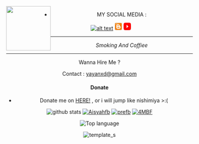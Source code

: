 <IMG src="https://github.com/Afriani-XD/Afriani-XD/blob/master/IMG/16606919484979803.jpg" width="120" height="120" align="left">
<center>


* MY SOCIAL MEDIA :

<a href="https://www.facebook.com/Yayanxyz"><img src="https://upload.wikimedia.org/wikipedia/commons/5/51/Facebook_f_logo_%282019%29.svg" alt="alt text" width="20" height="20"></a> <a href="https://squadcyberpeopleteam.blogspot.com/?m=1"><img src="https://github.com/Yayan-XD/Yayan-XD/blob/master/img/logo_blogspot_by_YayanXD.jpg" alt="alt text" width="20" height="20"></a> <a href="https://youtube.com/channel/UCNvDaXoyAVCNJbSqtaXA-mg"><img src="https://github.com/Yayan-XD/Yayan-XD/blob/master/img/logo_yt_by_YayanXD.jpg" alt="alt text" width="20" height="20"></a> 
&nbsp;&nbsp;     &nbsp;&nbsp;    &nbsp;&nbsp;   &nbsp;&nbsp;   &nbsp;&nbsp;   
___
_Smoking And Coffiee_
___


Wanna Hire Me ? 

Contact : yayanxd@gmail.com

#### Donate

* Donate me on  <a href="https://saweria.co/YayanXD">HERE!</a>
, or i will jump like nishimiya >:(

![github stats](https://github-readme-stats.vercel.app/api?username=Yayan-XD&show_icons=true&theme=dark)
<a href="https://github.com/AfrianiXD/Aisyahfb"><img title="Aisyahfb" src="https://github-readme-stats.vercel.app/api/pin/?username=AfrianiXD&repo=Aisyahfb&theme=vision-friendly-dark"></a>
<a href="https://github.com/AfrianiXD/Brute"><img title="prefb" src="https://github-readme-stats.vercel.app/api/pin/?username=AfrianiXD&repo=prefb&theme=vision-friendly-dark"></a>
<a href="https://github.com/AfrianiXD/4MBF"><img title="4MBF" src="https://github-readme-stats.vercel.app/api/pin/?username=AfrianiXD&repo=4MBF&theme=vision-friendly-dark"></a>

  <img src="https://github-readme-stats.vercel.app/api/top-langs/?username=AfrianiXD&layout=compact" alt="Top language">

![template_s](https://github.com/AfrianiXD/AfrianiXD/blob/master/img/wallpaperbetter_(1).jpg)
